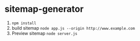 # sitemap-generator

1. ```npm install```
2. build sitemap ```node app.js --origin http://www.example.com ```
3. Preview sitemap ```node server.js```
